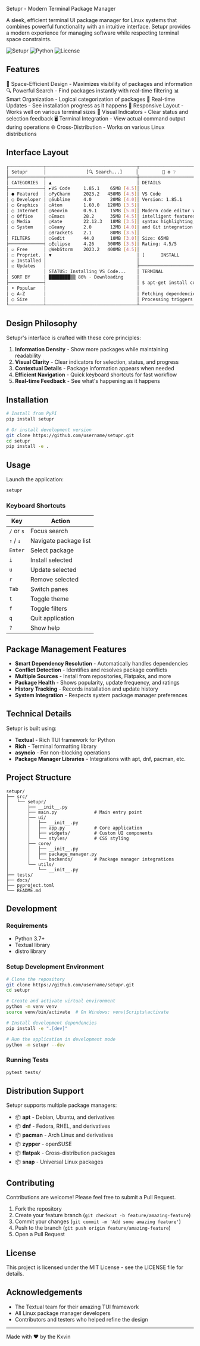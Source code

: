 Setupr - Modern Terminal Package Manager

A sleek, efficient terminal UI package manager for Linux systems that combines powerful functionality with an intuitive interface. Setupr provides a modern experience for managing software while respecting terminal space constraints.

<img alt="Setupr" src="https://img.shields.io/badge/Setupr-v0.1.0-blue">
<img alt="Python" src="https://img.shields.io/badge/Python-3.7+-green">
<img alt="License" src="https://img.shields.io/badge/License-MIT-yellow">

## Features
🚀 Space-Efficient Design - Maximizes visibility of packages and information
🔍 Powerful Search - Find packages instantly with real-time filtering
📊 Smart Organization - Logical categorization of packages
🔄 Real-time Updates - See installation progress as it happens
📱 Responsive Layout - Works well on various terminal sizes
🌈 Visual Indicators - Clear status and selection feedback
🖥️ Terminal Integration - View actual command output during operations
🌐 Cross-Distribution - Works on various Linux distributions


## Interface Layout

```bash
┌─────────────┬──────────────────────────────────┬─────────────────────────────┐
│ Setupr      │               [🔍 Search...]     │         🌙 ⚙️ ❔            │
├─────────────┬──────────────────────────────────┼─────────────────────────────┤
│ CATEGORIES  │ ▲                                │ DETAILS                     │
├─────────────┤ ►VS Code     1.85.1    65MB [4.5]│                             │
│ ● Featured  │ ○PyCharm     2023.2   450MB [4.5]│ VS Code                     │
│ ○ Developer │ ○Sublime     4.0       20MB [4.0]│ Version: 1.85.1             │
│ ○ Graphics  │ ○Atom        1.60.0   120MB [3.5]│                             │
│ ○ Internet  │ ○Neovim      0.9.1     15MB [5.0]│ Modern code editor with     │
│ ○ Office    │ ○Emacs       28.2      35MB [4.5]│ intelligent features,       │
│ ○ Media     │ ○Kate        22.12.3   18MB [3.5]│ syntax highlighting,        │
│ ○ System    │ ○Geany       2.0       12MB [4.0]│ and Git integration.        │
│             │ ○Brackets    2.1       80MB [3.5]│                             │
│ FILTERS     │ ○Gedit       44.0      10MB [3.0]│ Size: 65MB                  │
├─────────────┤ ○Eclipse     4.26     300MB [3.5]│ Rating: 4.5/5               │
│ ☑ Free      │ ○WebStorm    2023.2   400MB [4.5]│                             │
│ ☐ Propriet. │ ▼                                │ [      INSTALL      ]       │
│ ☑ Installed │                                  │                             │
│ ☑ Updates   │                                  ├─────────────────────────────┤
│             │ STATUS: Installing VS Code...    │ TERMINAL                    │
│ SORT BY     │ ████████▒▒ 80% - Downloading     │                             │
├─────────────┤                                  │ $ apt-get install code      │
│ • Popular   │                                  │                             │
│ ○ A-Z       │                                  │ Fetching dependencies...    │
│ ○ Size      │                                  │ Processing triggers... ▋    │
└─────────────┴──────────────────────────────────┴─────────────────────────────┘
```

## Design Philosophy

Setupr's interface is crafted with these core principles:

1. **Information Density** - Show more packages while maintaining readability
2. **Visual Clarity** - Clear indicators for selection, status, and progress
3. **Contextual Details** - Package information appears when needed
4. **Efficient Navigation** - Quick keyboard shortcuts for fast workflow
5. **Real-time Feedback** - See what's happening as it happens

## Installation

```bash
# Install from PyPI
pip install setupr

# Or install development version
git clone https://github.com/username/setupr.git
cd setupr
pip install -e .
```

## Usage

Launch the application:

```bash
setupr
```

### Keyboard Shortcuts

| Key      | Action                   |
|----------|--------------------------|
| `/` or `s` | Focus search           |
| `↑` / `↓`  | Navigate package list  |
| `Enter`    | Select package         |
| `i`        | Install selected       |
| `u`        | Update selected        |
| `r`        | Remove selected        |
| `Tab`      | Switch panes           |
| `t`        | Toggle theme           |
| `f`        | Toggle filters         |
| `q`        | Quit application       |
| `?`        | Show help              |

## Package Management Features

- **Smart Dependency Resolution** - Automatically handles dependencies
- **Conflict Detection** - Identifies and resolves package conflicts
- **Multiple Sources** - Install from repositories, Flatpaks, and more
- **Package Health** - Shows popularity, update frequency, and ratings
- **History Tracking** - Records installation and update history
- **System Integration** - Respects system package manager preferences

## Technical Details

Setupr is built using:

- **Textual** - Rich TUI framework for Python
- **Rich** - Terminal formatting library
- **asyncio** - For non-blocking operations
- **Package Manager Libraries** - Integrations with apt, dnf, pacman, etc.

## Project Structure

```
setupr/
├── src/
│   └── setupr/
│       ├── __init__.py
│       ├── main.py              # Main entry point
│       ├── ui/
│       │   ├── __init__.py
│       │   ├── app.py           # Core application
│       │   ├── widgets/         # Custom UI components
│       │   └── styles/          # CSS styling
│       ├── core/
│       │   ├── __init__.py
│       │   ├── package_manager.py
│       │   └── backends/        # Package manager integrations
│       └── utils/
│           └── __init__.py
├── tests/
├── docs/
├── pyproject.toml
└── README.md
```

## Development

### Requirements

- Python 3.7+
- Textual library
- distro library

### Setup Development Environment

```bash
# Clone the repository
git clone https://github.com/username/setupr.git
cd setupr

# Create and activate virtual environment
python -m venv venv
source venv/bin/activate  # On Windows: venv\Scripts\activate

# Install development dependencies
pip install -e ".[dev]"

# Run the application in development mode
python -m setupr --dev
```

### Running Tests

```bash
pytest tests/
```

## Distribution Support

Setupr supports multiple package managers:

- 📦 **apt** - Debian, Ubuntu, and derivatives
- 📦 **dnf** - Fedora, RHEL, and derivatives
- 📦 **pacman** - Arch Linux and derivatives
- 📦 **zypper** - openSUSE
- 📦 **flatpak** - Cross-distribution packages
- 📦 **snap** - Universal Linux packages

## Contributing

Contributions are welcome! Please feel free to submit a Pull Request.

1. Fork the repository
2. Create your feature branch (`git checkout -b feature/amazing-feature`)
3. Commit your changes (`git commit -m 'Add some amazing feature'`)
4. Push to the branch (`git push origin feature/amazing-feature`)
5. Open a Pull Request

## License

This project is licensed under the MIT License - see the LICENSE file for details.

## Acknowledgements

- The Textual team for their amazing TUI framework
- All Linux package manager developers
- Contributors and testers who helped refine the design

---

Made with ❤️ by the Kxvin